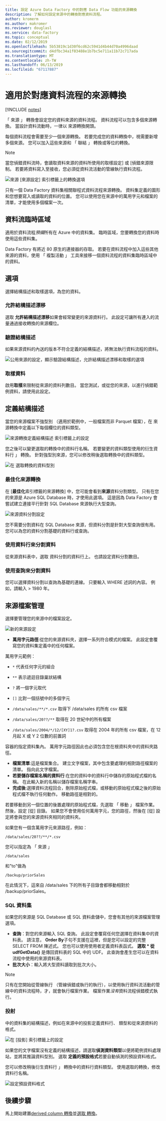 ```yaml
---
title: 設定 Azure Data Factory 中的對應 Data Flow 功能的來源轉換
description: 了解如何設定來源中的轉換對應資料流程。
author: kromerm
ms.author: makromer
ms.reviewer: douglasl
ms.service: data-factory
ms.topic: conceptual
ms.date: 02/12/2019
ms.openlocfilehash: 5b53819c1d30f6cd62c5941d4b44d70a4996daad
ms.sourcegitcommit: d4dfbc34a1f03488e1b7bc5e711a11b72c717ada
ms.translationtype: MT
ms.contentlocale: zh-TW
ms.lasthandoff: 06/13/2019
ms.locfileid: "67117887"
---
```

# <a name="source-transformation-for-mapping-data-flow"></a>適用於對應資料流程的來源轉換 

[!INCLUDE [notes](../../includes/data-factory-data-flow-preview.md)]

「 來源 」 轉換會設定您的資料來源的資料流程。 資料流程可以包含多個來源轉換。 當設計資料流動時，一律以 來源轉換開頭。

每個資料流程會需要至少一個來源轉換。 若要完成您的資料轉換中，視需要新增多個來源。 您可以加入這些來源和 「 聯結 」 轉換或等位的轉換。

> [!NOTE]
> 當您偵錯資料流時，會讀取資料來源的資料所使用的取樣設定] 或 [偵錯來源限制。 若要將資料寫入至接收，您必須從資料流活動的管線執行資料流程。 

![來源 [來源設定] 索引標籤上的轉換選項](media/data-flow/source.png "來源")

只有一個 Data Factory 資料集相關聯程式資料流程來源轉換。 資料集定義的圖形和您想要寫入或讀取的資料的位置。 您可以使用您在來源中的萬用字元和檔案的清單，才能使用多個檔案一次。

## <a name="data-flow-staging-areas"></a>資料流臨時區域

適用於資料流程*預備*所有在 Azure 中的資料集。 臨時區域，您要轉換您的資料時使用這些資料集。 

Data Factory 有將近 80 原生的連接器的存取。 若要在資料流程中加入這些其他來源的資料，使用 「 複製活動 」 工具來接移一個資料流程的資料集臨時區域中的資料。

## <a name="options"></a>選項

選擇結構描述和取樣選項，為您的資料。

### <a name="allow-schema-drift"></a>允許結構描述漂移
選取 **允許結構描述漂移**如果會經常變更的來源資料行。 此設定可讓所有連入的流量通過接收轉換的來源欄位。

### <a name="validate-schema"></a>驗證結構描述

如果來源資料的內送的版本不符合定義的結構描述，將無法執行資料流程的資料。

![公用來源的設定，顯示驗證結構描述，允許結構描述漂移和取樣的選項](media/data-flow/source1.png "公用來源 1")

### <a name="sample-the-data"></a>取樣資料
啟用**取樣**來限制從來源的資料列數目。 當您測試，或從您的來源，以進行偵錯範例資料，請使用此設定。

## <a name="define-schema"></a>定義結構描述

當您的來源檔案不強型別 （適用於範例中，一般檔案而非 Parquet 檔案），在 來源轉換中定義以下每個欄位的資料類型。  

![來源轉換定義結構描述 索引標籤上的設定](media/data-flow/source2.png "來源 2")

您之後可以變更選取的轉換中的資料行名稱。 若要變更的資料類型使用的衍生資料行 」 轉換。 針對強型別來源，您可以修改稍後選取轉換中的資料類型。 

![在 選取轉換的資料型別](media/data-flow/source003.png "資料類型")

### <a name="optimize-the-source-transformation"></a>最佳化來源轉換

在 [**最佳化**索引標籤的來源轉換] 中，您可能會看到**來源**資料分割類型。 只有在您的來源是 Azure SQL Database 時，才使用此選項。 這是因為 Data Factory 會嘗試建立連接平行針對 SQL Database 來源執行大型查詢。

![來源資料分割設定](media/data-flow/sourcepart3.png "資料分割")

您不需要分割資料在 SQL Database 來源，但資料分割是針對大型查詢很有用。 您可以為您的資料分割基礎的資料行或查詢。

### <a name="use-a-column-to-partition-data"></a>使用資料行來分割資料

從來源資料表中，選取 資料分割的資料行上。 也請設定資料分割數目。

### <a name="use-a-query-to-partition-data"></a>使用查詢來分割資料

您可以選擇資料分割以查詢為基礎的連線。 只要輸入 WHERE 述詞的內容。 例如，請輸入 > 1980 年。

## <a name="source-file-management"></a>來源檔案管理

選擇要管理您的來源中的檔案設定。 

![新的來源設定](media/data-flow/source2.png "新設定")

* **萬用字元路徑**:從您的來源資料夾，選擇一系列符合模式的檔案。 此設定會覆寫您的資料集定義中的任何檔案。

萬用字元範例：

* ```*``` 代表任何字元的組合
* ```**``` 表示遞迴目錄巢狀結構
* ```?``` 將一個字元取代
* ```[]``` 比對一個括號中的多個字元

* ```/data/sales/**/*.csv``` 取得下 /data/sales 的所有 csv 檔案
* ```/data/sales/20??/**``` 取得在 20 世紀中的所有檔案
* ```/data/sales/2004/*/12/[XY]1?.csv``` 取得在 2004 年的所有 csv 檔案，在 12 月起 X 或 Y 2 位數的前置詞

容器的指定資料集內。 萬用字元路徑因此也必須包含您在根資料夾中的資料夾路徑。

* **檔案清單**:這是檔案集合。 建立文字檔案，其中包含要處理的相對路徑檔案的清單。 指向此文字檔案。
* **若要儲存檔案名稱的資料行**:在您的資料中的資料行中儲存的原始程式檔的名稱。 在此輸入新的名稱以儲存檔案名稱字串。
* **完成後**:選擇資料流程回合，刪除原始程式檔，或移動的原始程式檔之後的原始程式檔不執行任何動作。 移動路徑是相對的。

若要移動到另一個位置的後置處理的原始程式檔，先選取 「 移動 」 檔案作業。 然後，設定 [從] 目錄。 如果您不會使用任何萬用字元，您的路徑，然後在 [從] 設定將會與您的來源資料夾相同的資料夾。

如果您有一個含萬用字元來源路徑，例如：

```/data/sales/20??/**/*.csv```

您可以指定為 「 來源 」

```/data/sales```

和"to"做為

```/backup/priorSales```

在此情況下，這來自 /data/sales 下的所有子目錄會都移動相對於 /backup/priorSales。

### <a name="sql-datasets"></a>SQL 資料集

如果您的來源是 SQL Database 或 SQL 資料倉儲中，您會有其他的來源檔案管理選項。

* **查詢**：對您的來源輸入 SQL 查詢。 此設定會覆寫任何您選擇在資料集中的資料表。 請注意， **Order By**子句不支援在這裡，但是您可以設定的完整 SELECT FROM 陳述式。 您也可以使用使用者定義資料表函式。 **選取 * 從 udfGetData()** 是傳回資料表的 SQL 中的 UDF。 此查詢會產生您可以在資料流程中使用的來源資料表。
* **批次大小**：輸入將大型資料讀取到批次大小。

> [!NOTE]
> 只有在您開始從管線執行 （管線偵錯或執行的執行），以使用執行資料流活動的管線中的資料流程時，才，就會執行檔案作業。 檔案作業*沒有*資料流程偵錯模式執行。

### <a name="projection"></a>投射

中的資料集的結構描述，例如在來源中的投影定義資料行、 類型和從來源資料的格式。 

![在 [投影] 索引標籤上的設定](media/data-flow/source3.png "投影")

如果您的文字檔案沒有定義的結構描述，請選取**偵測資料類型**以便將範例資料處理站，並將其推論資料型別。 選取 **定義的預設格式**若要自動偵測的預設資料格式。 

您可以修改稍後衍生資料行 」 轉換中的資料行資料類型。 使用選取的轉換，修改資料行名稱。

![設定預設資料格式](media/data-flow/source2.png "預設格式")

## <a name="next-steps"></a>後續步驟

馬上開始建置[derived column 轉換](data-flow-derived-column.md)並[選取 轉換](data-flow-select.md)。
